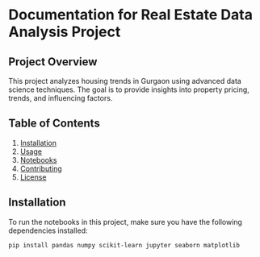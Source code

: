 # Documentation for Real Estate Data Analysis Project

## Project Overview
This project analyzes housing trends in Gurgaon using advanced data science techniques. The goal is to provide insights into property pricing, trends, and influencing factors.

## Table of Contents
1. [Installation](#installation)
2. [Usage](#usage)
3. [Notebooks]([notebooks](https://github.com/21Nimisha/ProjectNotebookwork/blob/main/notebooks/README.md))
4. [Contributing](#contributing)
5. [License](#license)

## Installation
To run the notebooks in this project, make sure you have the following dependencies installed:

```bash
pip install pandas numpy scikit-learn jupyter seaborn matplotlib

